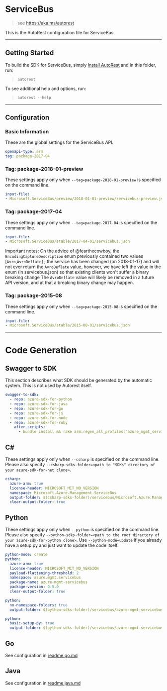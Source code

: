 # ServiceBus

> see https://aka.ms/autorest

This is the AutoRest configuration file for ServiceBus.



---
## Getting Started
To build the SDK for ServiceBus, simply [Install AutoRest](https://aka.ms/autorest/install) and in this folder, run:

> `autorest`

To see additional help and options, run:

> `autorest --help`
---

## Configuration



### Basic Information
These are the global settings for the ServiceBus API.

``` yaml
openapi-type: arm
tag: package-2017-04
```

### Tag: package-2018-01-preview

These settings apply only when `--tag=package-2018-01-preview` is specified on the command line.

``` yaml $(tag) == 'package-2018-01-preview'
input-file:
- Microsoft.ServiceBus/preview/2018-01-01-preview/servicebus-preview.json
```

### Tag: package-2017-04

These settings apply only when `--tag=package-2017-04` is specified on the command line.


``` yaml $(tag) == 'package-2017-04'
input-file:
- Microsoft.ServiceBus/stable/2017-04-01/servicebus.json
```

Important notes:
On the advice of @fearthecowboy, the  `EncodingCaptureDescription` enum previously contained two values [`Avro`,`AvroDeflate`] ; the service has been changed (on 2018-01-17) and will not ever return the `AvroDeflate` value,
 however, we have left the value in the enum (in servicebus.json) so that existing clients won't suffer a binary breaking change
The `AvroDeflate` value will likely be removed in a future API version, and at that a breaking binary change may happen.

### Tag: package-2015-08

These settings apply only when `--tag=package-2015-08` is specified on the command line.

``` yaml $(tag) == 'package-2015-08'
input-file:
- Microsoft.ServiceBus/stable/2015-08-01/servicebus.json
```

---
# Code Generation


## Swagger to SDK

This section describes what SDK should be generated by the automatic system.
This is not used by Autorest itself.

``` yaml $(swagger-to-sdk)
swagger-to-sdk:
  - repo: azure-sdk-for-python
  - repo: azure-sdk-for-java
  - repo: azure-sdk-for-go
  - repo: azure-sdk-for-js
  - repo: azure-sdk-for-node
  - repo: azure-sdk-for-ruby
    after_scripts:
      - bundle install && rake arm:regen_all_profiles['azure_mgmt_service_bus']
```


## C#

These settings apply only when `--csharp` is specified on the command line.
Please also specify `--csharp-sdks-folder=<path to "SDKs" directory of your azure-sdk-for-net clone>`.

``` yaml $(csharp)
csharp:
  azure-arm: true
  license-header: MICROSOFT_MIT_NO_VERSION
  namespace: Microsoft.Azure.Management.ServiceBus
  output-folder: $(csharp-sdks-folder)/servicebus/Microsoft.Azure.Management.ServiceBus/src/Generated
  clear-output-folder: true
```

## Python

These settings apply only when `--python` is specified on the command line.
Please also specify `--python-sdks-folder=<path to the root directory of your azure-sdk-for-python clone>`.
Use `--python-mode=update` if you already have a setup.py and just want to update the code itself.

``` yaml $(python)
python-mode: create
python:
  azure-arm: true
  license-header: MICROSOFT_MIT_NO_VERSION
  payload-flattening-threshold: 2
  namespace: azure.mgmt.servicebus
  package-name: azure-mgmt-servicebus
  package-version: 0.5.0
  clear-output-folder: true
```
``` yaml $(python) && $(python-mode) == 'update'
python:
  no-namespace-folders: true
  output-folder: $(python-sdks-folder)/servicebus/azure-mgmt-servicebus/azure/mgmt/servicebus
```
``` yaml $(python) && $(python-mode) == 'create'
python:
  basic-setup-py: true
  output-folder: $(python-sdks-folder)/servicebus/azure-mgmt-servicebus
```

## Go

See configuration in [readme.go.md](./readme.go.md)

## Java

See configuration in [readme.java.md](./readme.java.md)